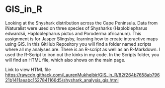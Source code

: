 # GIS_in_R
Looking at the Shyshark distribution across the Cape Peninsula. Data from iNaturalist were used on three species of Shysharks (Haploblepharus edwardsii, Haploblepharus pictus and Poroderma africanum).
This assignment is for Jasper Slingsby, learning how to create interactive maps using GIS. 
In this GitHub Repository you will find a folder named scripts where all my analyses are. There is an R-script as well as an R-Markdown. I used the R-Script to iron out the kinks in my code.
In the Scripts folder, you will find an HTML file, which also shows on the main page. 

Link to view HTML file
https://rawcdn.githack.com/LaurenMukheibir/GIS_in_R/82f264b7658ab79621b1411aeabc1527841166d5/shyshark_analysis_gis.html
